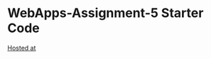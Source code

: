 # WebApps-Assignment-5 Starter Code
[Hosted at](https://44-563-webapps-f21.github.io/webapps-s21-assignment-5-VikramReddy14/animals.html)